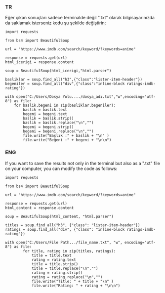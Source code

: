 ### TR ###
 
 Eğer çıkan sonuçları sadece terminalde değil ".txt" olarak bilgisayarınızda da saklamak isterseniz kodu şu şekilde değiştirin;


    import requests

    from bs4 import BeautifulSoup

    url = "https://www.imdb.com/search/keyword/?keywords=anime"

    response = requests.get(url)
    html_icerigi = response.content

    soup = BeautifulSoup(html_icerigi,"html.parser")

    basliklar = soup.find_all("h3",{"class":"lister-item-header"})
    begeniler = soup.find_all("div",{"class":"inline-block ratings-imdb-rating"})

    with open("C:/Users/Dosya Yolu..../dosya_adı.txt","w",encoding="utf-8") as file:
        for baslik,begeni in zip(basliklar,begeniler):
            baslik = baslik.text
            begeni = begeni.text
            baslik = baslik.strip()
            baslik = baslik.replace("\n","")
            begeni = begeni.strip()
            begeni = begeni.replace("\n","")
            file.write("Başlık :" + baslik + "\n" )
            file.write("Beğeni :" + begeni + "\n\n")

### ENG ###

If you want to save the results not only in the terminal but also as a ".txt" file on your computer, you can modify the code as follows:


    import requests

    from bs4 import BeautifulSoup

    url = "https://www.imdb.com/search/keyword/?keywords=anime"

    response = requests.get(url)
    html_content = response.content

    soup = BeautifulSoup(html_content, "html.parser")

    titles = soup.find_all("h3", {"class": "lister-item-header"})
    ratings = soup.find_all("div", {"class": "inline-block ratings-imdb-rating"})

    with open("C:/Users/File Path.../file_name.txt", "w", encoding="utf-8") as file:
            for title, rating in zip(titles, ratings):
                title = title.text
                rating = rating.text
                title = title.strip()
                title = title.replace("\n","")
                rating = rating.strip()
                rating = rating.replace("\n","")
                file.write("Title: " + title + "\n" )
                file.write("Rating: " + rating + "\n\n")




